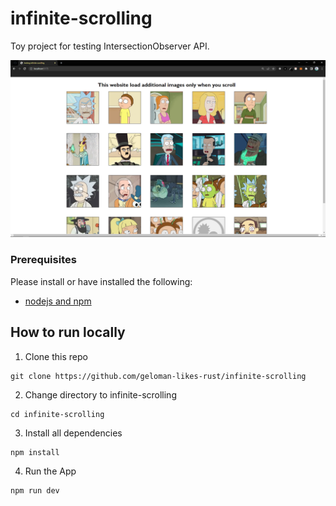 # infinite-scrolling
Toy project for testing IntersectionObserver API.

![SCREENSHOT](https://raw.githubusercontent.com/geloman-likes-rust/infinite-scrolling/f9797157eb42a1e9ae853a74403d1967b65a79ee/rickmorty.png)

### Prerequisites

Please install or have installed the following:
- [nodejs and npm](https://nodejs.org/en/download/)

## How to run locally

1. Clone this repo
```
git clone https://github.com/geloman-likes-rust/infinite-scrolling
```

2. Change directory to infinite-scrolling
```
cd infinite-scrolling
```

3. Install all dependencies
```
npm install
```

4. Run the App
```
npm run dev
```

